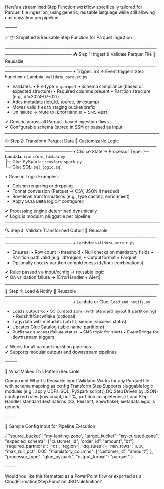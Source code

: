 Here’s a streamlined Step Function workflow specifically tailored for Parquet file ingestion, using generic, reusable language while still allowing customization per pipeline.

⸻

✅ 📦 Simplified & Reusable Step Function for Parquet Ingestion

────────────────────────────────────────────────────────────────────────
📥 Step 1: Ingest & Validate Parquet File        🔁 Reusable
────────────────────────────────────────────────────────────────────────
• Trigger: S3 → Event triggers Step Function
• Lambda: `validate_parquet.py`
   - Validates:
     • File type = `.parquet`
     • Schema compliance (based on expected structure)
     • Required columns present
     • Partition structure (e.g., dt=2024-07-02/)
   - Adds metadata (job_id, source, timestamp)
   - Moves valid files to staging bucket/prefix
   - On failure → route to [ErrorHandler + SNS Alert]

✔ Generic across all Parquet-based ingestion flows  
✔ Configurable schema (stored in SSM or passed as input)

---

⚙️ Step 2: Transform Parquet Data                🔧 Customizable Logic
────────────────────────────────────────────────────────────────────────
• Choice State → Processor Type:
   ├─ Lambda: `transform_lambda.py`  
   ├─ Glue PySpark: `transform_spark.py`  
   └─ Glue SQL: `sql_logic.sql`

• Generic Logic Examples:
   - Column renaming or dropping
   - Format conversion (Parquet → CSV, JSON if needed)
   - Row-level transformations (e.g., type casting, enrichment)
   - Apply SCD/Delta logic if configured

✔ Processing engine determined dynamically  
✔ Logic is modular, pluggable per pipeline  

---

🔍 Step 3: Validate Transformed Output           🔁 Reusable
────────────────────────────────────────────────────────────────────────
• Lambda: `validate_output.py`
   - Ensures:
     • Row count > threshold
     • Null checks on mandatory fields
     • Partition path valid (e.g., dt/region)
     • Output format = Parquet
   - Optionally checks partition completeness (dt/hour combinations)

✔ Rules passed via input/config → reusable logic  
✔ On validation failure → [ErrorHandler + Alert]

---

🚀 Step 4: Load & Notify                          🔁 Reusable
────────────────────────────────────────────────────────────────────────
• Lambda or Glue: `load_and_notify.py`
   - Loads output to:
     • S3 curated zone (with standard layout & partitioning)
     • Redshift/Snowflake (optional)
   - Tags data with metadata (job ID, source, success status)
   - Updates Glue Catalog (table name, partitions)
   - Publishes success/failure status:
     • SNS topic for alerts
     • EventBridge for downstream triggers

✔ Works for all parquet ingestion pipelines  
✔ Supports modular outputs and downstream pipelines


⸻

🔄 What Makes This Pattern Reusable

Component	Why It’s Reusable
Input Validator	Works for any Parquet file with schema mapping as config
Transform Step	Supports pluggable logic modules (e.g., apply UDFs, SQL, PySpark scripts)
DQ Step	Driven by JSON-configured rules (row count, null %, partition completeness)
Load Step	Handles standard destinations (S3, Redshift, Snowflake); metadata logic is generic


⸻

📌 Sample Config Input for Pipeline Execution

{
  "source_bucket": "my-landing-zone",
  "target_bucket": "my-curated-zone",
  "expected_schema": ["customer_id", "order_id", "amount", "dt"],
  "required_partitions": ["dt", "region"],
  "dq_rules": {
    "min_rows": 1000,
    "max_null_pct": 0.05,
    "mandatory_columns": ["customer_id", "amount"]
  },
  "processor_type": "glue_pyspark",
  "output_format": "parquet"
}


⸻

Would you like this formatted as a PowerPoint flow or exported as a CloudFormation/Step Function JSON definition?